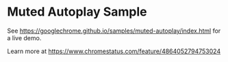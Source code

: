 Muted Autoplay Sample
=====================
See https://googlechrome.github.io/samples/muted-autoplay/index.html for a live demo.

Learn more at https://www.chromestatus.com/feature/4864052794753024

